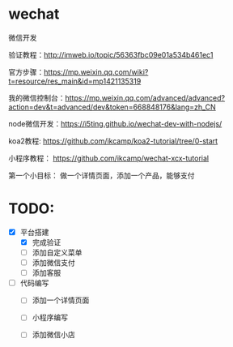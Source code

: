 # wechat
微信开发

验证教程：http://imweb.io/topic/56363fbc09e01a534b461ec1

官方步骤：https://mp.weixin.qq.com/wiki?t=resource/res_main&id=mp1421135319

我的微信控制台：https://mp.weixin.qq.com/advanced/advanced?action=dev&t=advanced/dev&token=668848176&lang=zh_CN

node微信开发：https://i5ting.github.io/wechat-dev-with-nodejs/

koa2教程: https://github.com/ikcamp/koa2-tutorial/tree/0-start

小程序教程： https://github.com/ikcamp/wechat-xcx-tutorial

第一个小目标：
做一个详情页面，添加一个产品，能够支付

# TODO:

- [x] 平台搭建
  - [x] 完成验证
  - [ ] 添加自定义菜单
  - [ ] 添加微信支付
  - [ ] 添加客服

- [ ] 代码编写
  - [ ] 添加一个详情页面
  - [ ] 小程序编写
  - [ ] 添加微信小店


